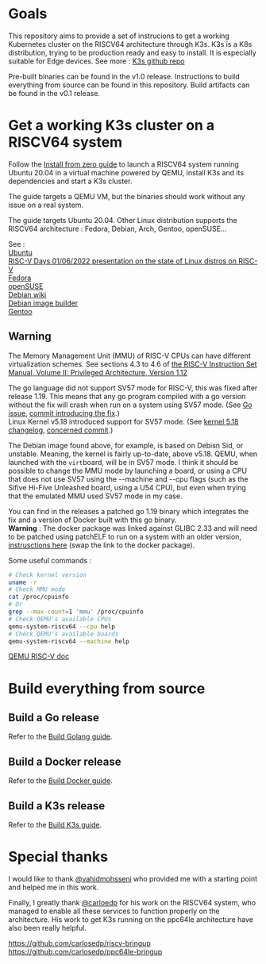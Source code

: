 # Goals
This repository aims to provide a set of instrucions to get a working Kubernetes cluster on the RISCV64 architecture through K3s. K3s is a K8s distribution, trying to be production ready and easy to install. It is especially suitable for Edge devices. See more : [K3s github repo](https://github.com/k3s-io/k3s#k3s---lightweight-kubernetes)

Pre-built binaries can be found in the v1.0 release. Instructions to build everything from source can be found in this repository. Build artifacts can be found in the v0.1 release.

# Get a working K3s cluster on a RISCV64 system

Follow the [Install from zero guide]() to launch a RISCV64 system running Ubuntu 20.04 in a virtual machine powered by QEMU, install K3s and its dependencies and start a K3s cluster.

The guide targets a QEMU VM, but the binaries should work without any issue on a real system.

The guide targets Ubuntu 20.04. Other Linux distribution supports the RISCV64 architecture : Fedora, Debian, Arch, Gentoo, openSUSE...  
  
See :  
[Ubuntu](https://wiki.ubuntu.com/RISC-V)  
[RISC-V Days 01/06/2022 presentation on the state of Linux distros on RISC-V](https://riscv.or.jp/wp-content/uploads/Linux_Distros_on_RISC-V_status_update_RISC-V-Days_Tokyo_2022_Spring_day2_08_redhat_c.pdf)  
[Fedora](https://fedoraproject.org/wiki/Architectures/RISC-V/Installing)  
[openSUSE](https://en.opensuse.org/openSUSE:RISC-V)  
[Debian wiki](https://wiki.debian.org/RISC-V)  
[Debian image builder](https://gitlab.com/giomasce/dqib/blob/master/README.md)  
[Gentoo](https://wiki.gentoo.org/wiki/Project:RISC-V)

## Warning 

The Memory Management Unit (MMU) of RISC-V CPUs can have different virtualization schemes. See sections 4.3 to 4.6 of [the RISC-V Instruction Set Manual, Volume II: Privileged Architecture, Version 1.12](https://github.com/riscv/riscv-isa-manual/releases/Priv-v1.12)

The go language did not support SV57 mode for RISC-V, this was fixed after release 1.19. This means that any go program compiled with a go version without the fix will crash when run on a system using SV57 mode. (See [Go issue](https://go-review.googlesource.com/c/go/+/409055), [commit introducing the fix](https://github.com/golang/go/commit/1e3c19f3fee12e5e2b7802a54908a4d4d03960da).)  
Linux Kernel v5.18 introduced support for SV57 mode. (See [kernel 5.18 changelog](https://cdn.kernel.org/pub/linux/kernel/v5.x/ChangeLog-5.18), [concerned commit](https://git.kernel.org/pub/scm/linux/kernel/git/riscv/linux.git/commit/?h=for-next&id=aa5b537b0ecc16992577b013f11112d54c7ce869).)  

The Debian image found above, for example, is based on Debisn Sid, or unstable. Meaning, the kernel is fairly up-to-date, above v5.18.
QEMU, when launched with the `virt`board, will be in SV57 mode. I think it should be possible to change the MMU mode by launching a board, or using a CPU that does not use SV57 using the --machine and --cpu flags (such as the Sifive Hi-Five Unleashed board, using a U54 CPU), but even when trying that the emulated MMU used SV57 mode in my case.

You can find in the releases a patched go 1.19 binary which integrates the fix and a version of Docker built with this go binary.  
**Warning** : The docker package was linked against GLIBC 2.33 and will need to be patched using patchELF to run on a system with an older version, [instrusctions here]() (swap the link to the docker package).

Some useful commands :

```bash
# Check kernel version
uname -r
# Check MMU mode
cat /proc/cpuinfo
# Or
grep --max-count=1 'mmu' /proc/cpuinfo
# Check QEMU's available CPUs
qemu-system-riscv64 --cpu help
# Check QEMU's available boards
qemu-system-riscv64 --machine help
```
[QEMU RISC-V doc](https://www.qemu.org/docs/master/system/target-riscv.html)

# Build everything from source

## Build a Go release
Refer to the [Build Golang guide](https://github.com/chefmtt/riscv64/blob/main/build-go/build-go.md).

## Build a Docker release
Refer to the [Build Docker guide](https://github.com/chefmtt/riscv64/blob/main/build-docker/build-docker.md).

## Build a K3s release
Refer to the [Build K3s guide](https://github.com/chefmtt/riscv64/blob/main/build-k3s/build-k3s.md).

# Special thanks

I would like to thank [@vahidmohsseni](https://github.com/vahidmohsseni) who provided me with a starting point and helped me in this work.

Finally, I greatly thank [@carloedp](https://github.com/carlosedp) for his work on the RISCV64 system, who managed to enable all these services to function properly on the architecture. His work to get K3s running on the ppc64le architecture have also been really helpful.

https://github.com/carlosedp/riscv-bringup  
https://github.com/carlosedp/ppc64le-bringup
